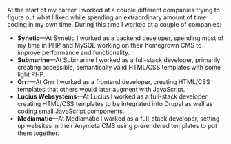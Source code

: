 At the start of my career I worked at a couple different companies trying to figure out what I liked while spending an extraordinary amount of time coding in my own time. During this time I worked at a couple of companies:

- **Synetic**—At Synetic I worked as a backend developer, spending most of my time in PHP and MySQL working on their homegrown CMS to improve performance and functionality.
- **Submarine**—At Submarine I worked as a full-stack developer, primarily creating accessible, semantically valid HTML/CSS templates with some light PHP.
- **Grrr**—At Grrr I worked as a frontend developer, creating HTML/CSS templates that others would later augment with JavaScript.
- **Lucius Websystems**—At Lucius I worked as a full-stack developer, creating HTML/CSS templates to be integrated into Drupal as well as coding small JavaScript components.
- **Mediamatic**—At Mediamatic I worked as a full-stack developer, setting up websites in their Anymeta CMS using prerendered templates to put them together.
